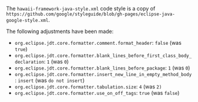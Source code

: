 The `hawaii-framework-java-style.xml` code style is a copy of `https://github.com/google/styleguide/blob/gh-pages/eclipse-java-google-style.xml`.

The following adjustments have been made:

 * `org.eclipse.jdt.core.formatter.comment.format_header`: `false` (was `true`)
 * `org.eclipse.jdt.core.formatter.blank_lines_before_first_class_body_declaration`: `1` (was `0`)
 * `org.eclipse.jdt.core.formatter.blank_lines_before_package`: `1` (was `0`)
 * `org.eclipse.jdt.core.formatter.insert_new_line_in_empty_method_body`: `insert` (was `do not insert`)
 * `org.eclipse.jdt.core.formatter.tabulation.size`: `4` (was `2)`
 * `org.eclipse.jdt.core.formatter.use_on_off_tags`: `true` (was `false`)
